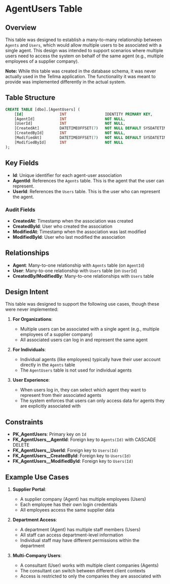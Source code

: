 # AgentUsers Table

## Overview
This table was designed to establish a many-to-many relationship between `Agents` and `Users`, which would allow multiple users to be associated with a single agent. This design was intended to support scenarios where multiple users need to access the system on behalf of the same agent (e.g., multiple employees of a supplier company).

**Note:** While this table was created in the database schema, it was never actually used in the Tellma application. The functionality it was meant to provide was implemented differently in the actual system.

## Table Structure
```sql
CREATE TABLE [dbo].[AgentUsers] (
    [Id]                INT                 IDENTITY PRIMARY KEY,
    [AgentId]           INT                 NOT NULL,
    [UserId]            INT                 NOT NULL,
    [CreatedAt]         DATETIMEOFFSET(7)   NOT NULL DEFAULT SYSDATETIMEOFFSET(),
    [CreatedById]       INT                 NOT NULL,
    [ModifiedAt]        DATETIMEOFFSET(7)   NOT NULL DEFAULT SYSDATETIMEOFFSET(), 
    [ModifiedById]      INT                 NOT NULL
);
```

## Key Fields
- **Id**: Unique identifier for each agent-user association
- **AgentId**: References the `Agents` table. This is the agent that the user can represent.
- **UserId**: References the `Users` table. This is the user who can represent the agent.

### Audit Fields
- **CreatedAt**: Timestamp when the association was created
- **CreatedById**: User who created the association
- **ModifiedAt**: Timestamp when the association was last modified
- **ModifiedById**: User who last modified the association

## Relationships
- **Agent**: Many-to-one relationship with `Agents` table (on `AgentId`)
- **User**: Many-to-one relationship with `Users` table (on `UserId`)
- **CreatedBy/ModifiedBy**: Many-to-one relationships with `Users` table

## Design Intent
This table was designed to support the following use cases, though these were never implemented:

1. **For Organizations**:
   - Multiple users can be associated with a single agent (e.g., multiple employees of a supplier company)
   - All associated users can log in and represent the same agent

2. **For Individuals**:
   - Individual agents (like employees) typically have their user account directly in the `Agents` table
   - The `AgentUsers` table is not used for individual agents

3. **User Experience**:
   - When users log in, they can select which agent they want to represent from their associated agents
   - The system enforces that users can only access data for agents they are explicitly associated with

## Constraints
- **PK_AgentUsers**: Primary key on `Id`
- **FK_AgentUsers__AgentId**: Foreign key to `Agents(Id)` with CASCADE DELETE
- **FK_AgentUsers__UserId**: Foreign key to `Users(Id)`
- **FK_AgentUsers__CreatedById**: Foreign key to `Users(Id)`
- **FK_AgentUsers__ModifiedById**: Foreign key to `Users(Id)`

## Example Use Cases
1. **Supplier Portal**:
   - A supplier company (Agent) has multiple employees (Users)
   - Each employee has their own login credentials
   - All employees access the same supplier data

2. **Department Access**:
   - A department (Agent) has multiple staff members (Users)
   - All staff can access department-level information
   - Individual staff may have different permissions within the department

3. **Multi-Company Users**:
   - A consultant (User) works with multiple client companies (Agents)
   - The consultant can switch between different client contexts
   - Access is restricted to only the companies they are associated with
